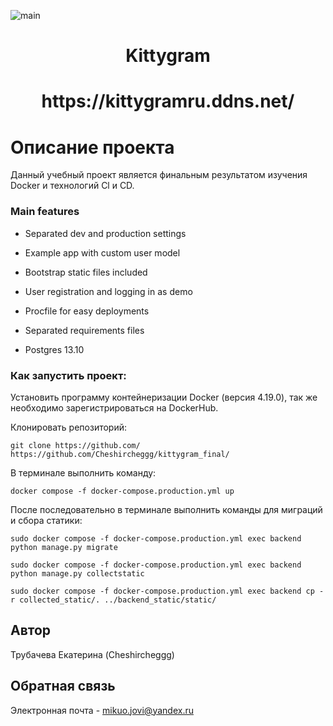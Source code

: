 ![main](https://github.com/Cheshircheggg/kittygram_final/actions)

<h1 align="center">Kittygram</h1>

<h1 align="center">https://kittygramru.ddns.net/</h1>

# Описание проекта

Данный учебный проект является финальным результатом изучения Docker и технологий Cl и CD.

### Main features

* Separated dev and production settings

* Example app with custom user model

* Bootstrap static files included

* User registration and logging in as demo

* Procfile for easy deployments

* Separated requirements files

* Postgres 13.10



### Как запустить проект:

Установить программу контейнеризации Docker (версия 4.19.0), так же необходимо зарегистрироваться на DockerHub.

Клонировать репозиторий:
```
git clone https://github.com/
https://github.com/Cheshircheggg/kittygram_final/
```
В терминале выполнить команду:

```
docker compose -f docker-compose.production.yml up
```

После последовательно в терминале выполнить команды для миграций и сбора статики:

```
sudo docker compose -f docker-compose.production.yml exec backend python manage.py migrate

sudo docker compose -f docker-compose.production.yml exec backend python manage.py collectstatic

sudo docker compose -f docker-compose.production.yml exec backend cp -r collected_static/. ../backend_static/static/
```
## Автор 

Трубачева Екатерина (Cheshircheggg) 

## Обратная связь 

Электронная почта - mikuo.jovi@yandex.ru 